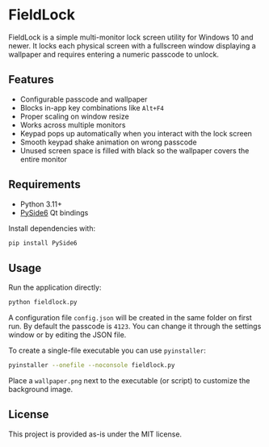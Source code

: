# FieldLock

FieldLock is a simple multi-monitor lock screen utility for Windows 10 and newer.
It locks each physical screen with a fullscreen window displaying a wallpaper and
requires entering a numeric passcode to unlock.

## Features

- Configurable passcode and wallpaper
- Blocks in-app key combinations like `Alt+F4`
- Proper scaling on window resize
- Works across multiple monitors
- Keypad pops up automatically when you interact with the lock screen
- Smooth keypad shake animation on wrong passcode
- Unused screen space is filled with black so the wallpaper covers the entire monitor

## Requirements

- Python 3.11+
- [PySide6](https://pypi.org/project/PySide6/) Qt bindings

Install dependencies with:

```bash
pip install PySide6
```

## Usage

Run the application directly:

```bash
python fieldlock.py
```

A configuration file `config.json` will be created in the same folder on first
run. By default the passcode is `4123`. You can change it through the settings
window or by editing the JSON file.

To create a single-file executable you can use `pyinstaller`:

```bash
pyinstaller --onefile --noconsole fieldlock.py
```

Place a `wallpaper.png` next to the executable (or script) to customize the
background image.

## License

This project is provided as-is under the MIT license.
